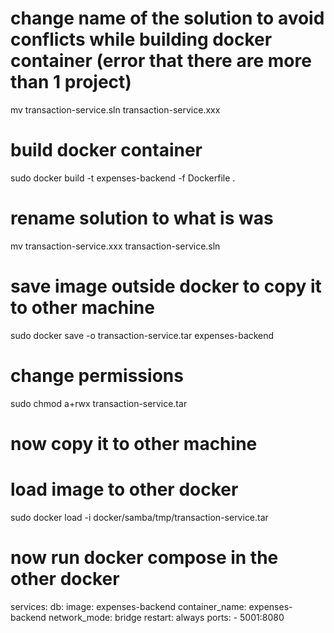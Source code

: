 # change name of the solution to avoid conflicts while building docker container (error that there are more than 1 project)
mv transaction-service.sln transaction-service.xxx

# build docker container
sudo docker build -t expenses-backend -f Dockerfile .

# rename solution to what is was
mv transaction-service.xxx transaction-service.sln

# save image outside docker to copy it to other machine
sudo docker save -o transaction-service.tar expenses-backend

# change permissions
sudo chmod a+rwx transaction-service.tar

# now copy it to other machine 

# load image to other docker
sudo docker load -i docker/samba/tmp/transaction-service.tar

# now run docker compose in the other docker
services:
  db:
    image: expenses-backend
    container_name: expenses-backend
    network_mode: bridge
    restart: always
    ports:
      - 5001:8080
